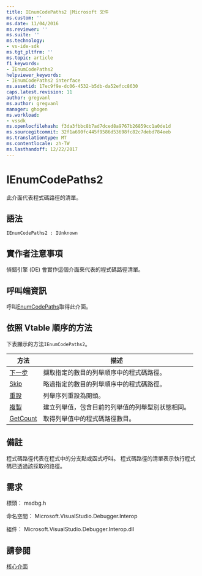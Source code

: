 ```yaml
---
title: IEnumCodePaths2 |Microsoft 文件
ms.custom: ''
ms.date: 11/04/2016
ms.reviewer: ''
ms.suite: ''
ms.technology:
- vs-ide-sdk
ms.tgt_pltfrm: ''
ms.topic: article
f1_keywords:
- IEnumCodePaths2
helpviewer_keywords:
- IEnumCodePaths2 interface
ms.assetid: 17ec9f9e-dc06-4532-b5db-da52efcc8630
caps.latest.revision: 11
author: gregvanl
ms.author: gregvanl
manager: ghogen
ms.workload:
- vssdk
ms.openlocfilehash: f3da3fbbc8b7ad7dced8a9767b26859cc1a0de1d
ms.sourcegitcommit: 32f1a690fc445f9586d53698fc82c7debd784eeb
ms.translationtype: MT
ms.contentlocale: zh-TW
ms.lasthandoff: 12/22/2017
---
```

# <a name="ienumcodepaths2"></a>IEnumCodePaths2
此介面代表程式碼路徑的清單。  
  
## <a name="syntax"></a>語法  
  
```  
IEnumCodePaths2 : IUnknown  
```  
  
## <a name="notes-for-implementers"></a>實作者注意事項  
 偵錯引擎 (DE) 會實作這個介面來代表的程式碼路徑清單。  
  
## <a name="notes-for-callers"></a>呼叫端資訊  
 呼叫[EnumCodePaths](../../../extensibility/debugger/reference/idebugprogram2-enumcodepaths.md)取得此介面。  
  
## <a name="methods-in-vtable-order"></a>依照 Vtable 順序的方法  
 下表顯示的方法`IEnumCodePaths2`。  
  
|方法|描述|  
|------------|-----------------|  
|[下一步](../../../extensibility/debugger/reference/ienumcodepaths2-next.md)|擷取指定的數目的列舉順序中的程式碼路徑。|  
|[Skip](../../../extensibility/debugger/reference/ienumcodepaths2-skip.md)|略過指定的數目的列舉順序中的程式碼路徑。|  
|[重設](../../../extensibility/debugger/reference/ienumcodepaths2-reset.md)|列舉序列重設為開頭。|  
|[複製](../../../extensibility/debugger/reference/ienumcodepaths2-clone.md)|建立列舉值，包含目前的列舉值的列舉型別狀態相同。|  
|[GetCount](../../../extensibility/debugger/reference/ienumcodepaths2-getcount.md)|取得列舉值中的程式碼路徑數目。|  
  
## <a name="remarks"></a>備註  
 程式碼路徑代表在程式中的分支點或函式呼叫。 程式碼路徑的清單表示執行程式碼已透過該採取的路徑。  
  
## <a name="requirements"></a>需求  
 標頭： msdbg.h  
  
 命名空間： Microsoft.VisualStudio.Debugger.Interop  
  
 組件： Microsoft.VisualStudio.Debugger.Interop.dll  
  
## <a name="see-also"></a>請參閱  
 [核心介面](../../../extensibility/debugger/reference/core-interfaces.md)